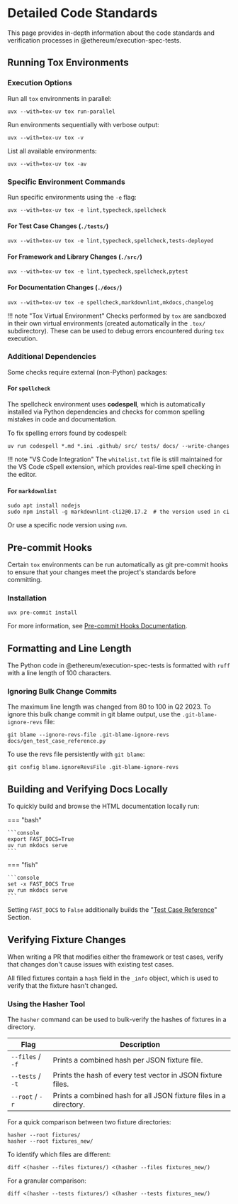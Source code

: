 # Detailed Code Standards

This page provides in-depth information about the code standards and verification processes in @ethereum/execution-spec-tests.

## Running Tox Environments

### Execution Options

Run all `tox` environments in parallel:

```console
uvx --with=tox-uv tox run-parallel
```

Run environments sequentially with verbose output:

```console
uvx --with=tox-uv tox -v
```

List all available environments:

```console
uvx --with=tox-uv tox -av
```

### Specific Environment Commands

Run specific environments using the `-e` flag:

```console
uvx --with=tox-uv tox -e lint,typecheck,spellcheck
```

#### For Test Case Changes (`./tests/`)

```console
uvx --with=tox-uv tox -e lint,typecheck,spellcheck,tests-deployed
```

#### For Framework and Library Changes (`./src/`)

```console
uvx --with=tox-uv tox -e lint,typecheck,spellcheck,pytest
```

#### For Documentation Changes (`./docs/`)

```console
uvx --with=tox-uv tox -e spellcheck,markdownlint,mkdocs,changelog
```

!!! note "Tox Virtual Environment"
Checks performed by `tox` are sandboxed in their own virtual environments (created automatically in the `.tox/` subdirectory). These can be used to debug errors encountered during `tox` execution.

### Additional Dependencies

Some checks require external (non-Python) packages:

#### For `spellcheck`

The spellcheck environment uses **codespell**, which is automatically installed via Python dependencies and checks for common spelling mistakes in code and documentation.

To fix spelling errors found by codespell:

```console
uv run codespell *.md *.ini .github/ src/ tests/ docs/ --write-changes
```

!!! note "VS Code Integration"
    The `whitelist.txt` file is still maintained for the VS Code cSpell extension, which provides real-time spell checking in the editor.

#### For `markdownlint`

```console
sudo apt install nodejs
sudo npm install -g markdownlint-cli2@0.17.2  # the version used in ci
```

Or use a specific node version using `nvm`.

## Pre-commit Hooks

Certain `tox` environments can be run automatically as git pre-commit hooks to ensure that your changes meet the project's standards before committing.

### Installation

```console
uvx pre-commit install
```

For more information, see [Pre-commit Hooks Documentation](../dev/precommit.md).

## Formatting and Line Length

The Python code in @ethereum/execution-spec-tests is formatted with `ruff` with a line length of 100 characters.

### Ignoring Bulk Change Commits

The maximum line length was changed from 80 to 100 in Q2 2023. To ignore this bulk change commit in git blame output, use the `.git-blame-ignore-revs` file:

```console
git blame --ignore-revs-file .git-blame-ignore-revs docs/gen_test_case_reference.py
```

To use the revs file persistently with `git blame`:

```console
git config blame.ignoreRevsFile .git-blame-ignore-revs
```

## Building and Verifying Docs Locally

To quickly build and browse the HTML documentation locally run:

=== "bash"

    ```console
    export FAST_DOCS=True
    uv run mkdocs serve
    ```

=== "fish"

    ```console
    set -x FAST_DOCS True
    uv run mkdocs serve
    ```

Setting `FAST_DOCS` to `False` additionally builds the "[Test Case Reference](https://eest.ethereum.org/main/tests/)" Section.

## Verifying Fixture Changes

When writing a PR that modifies either the framework or test cases, verify that changes don't cause issues with existing test cases.

All filled fixtures contain a `hash` field in the `_info` object, which is used to verify that the fixture hasn't changed.

### Using the Hasher Tool

The `hasher` command can be used to bulk-verify the hashes of fixtures in a directory.

| Flag             | Description                                                       |
| ---------------- | ----------------------------------------------------------------- |
| `--files` / `-f` | Prints a combined hash per JSON fixture file.                     |
| `--tests` / `-t` | Prints the hash of every test vector in JSON fixture files.       |
| `--root` / `-r`  | Prints a combined hash for all JSON fixture files in a directory. |

For a quick comparison between two fixture directories:

```console
hasher --root fixtures/
hasher --root fixtures_new/
```

To identify which files are different:

```console
diff <(hasher --files fixtures/) <(hasher --files fixtures_new/)
```

For a granular comparison:

```console
diff <(hasher --tests fixtures/) <(hasher --tests fixtures_new/)
```
